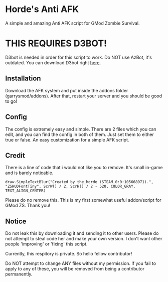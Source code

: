 # Horde's Anti AFK

A simple and amazing Anti AFK script for GMod Zombie Survival.

# THIS REQUIRES D3BOT!

D3bot is needed in order for this script to work. Do NOT use AzBot, it's outdated. You can download D3bot right [here](https://github.com/Dadido3/D3bot).

## Installation

Download the AFK system and put inside the addons folder (garrysmod/addons). After that, restart your server and you should be good to go!

## Config

The config is extremely easy and simple. There are 2 files which you can edit, and you can find the config in both of them. Just set them to either true or false. An easy customization for a simple AFK script.

## Credit

There is a line of code that i would not like you to remove. It's small in-game and is barely noticable.

```draw.SimpleTextBlur("Created by the_horde (STEAM_0:0:105668971).", "ZSHUDFontTiny", ScrW() / 2, ScrH() / 2 - 520, COLOR_GRAY, TEXT_ALIGN_CENTER)```

Please do no remove this. This is my first somewhat useful addon/script for GMod ZS. Thank you!

## Notice

Do not leak this by downloading it and sending it to other users. Please do not attempt to steal code her and make your own version. I don't want other people 'improving' or 'fixing' this script.


Currently, this respitory is private. So hello fellow contributor!

Do NOT attempt to change ANY files without my permission. If you fail to apply to any of these, you will be removed from being a contributor permanently.